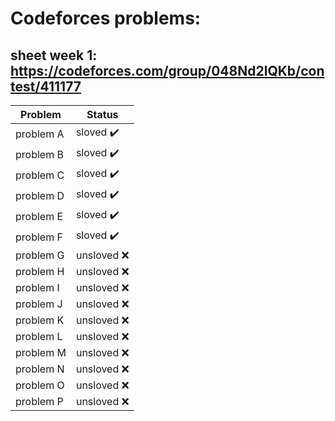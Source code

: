 # Codeforces problems: 
## sheet week 1: https://codeforces.com/group/048Nd2lQKb/contest/411177

| Problem               | Status                     |
| --------------------- | -------------------------- |
|problem A              |sloved :heavy_check_mark:   |
|problem B              |sloved :heavy_check_mark:   |
|problem C              |sloved :heavy_check_mark:   |
|problem D              |sloved :heavy_check_mark:   |
|problem E              |sloved :heavy_check_mark:   |
|problem F              |sloved :heavy_check_mark:   |
|problem G              |unsloved :x:   |
|problem H              |unsloved :x:   |
|problem I              |unsloved :x:   |
|problem J              |unsloved :x:   |
|problem K              |unsloved :x:   |
|problem L              |unsloved :x:   |
|problem M              |unsloved :x:   |
|problem N              |unsloved :x:   |
|problem O              |unsloved :x:   |
|problem P              |unsloved :x:   |

